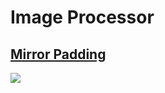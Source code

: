 # Image Processor

## [Mirror Padding](./mirror_padding/)

![](./mirror_padding/data/result_1.jpg)

